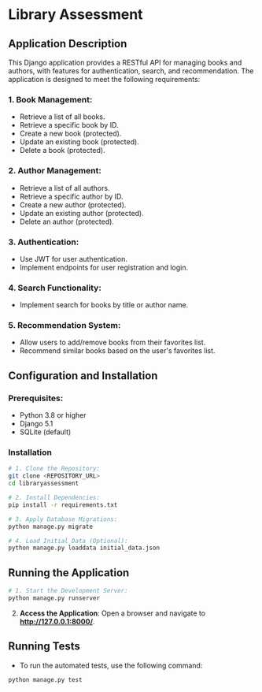 # Library Assessment

## Application Description
This Django application provides a RESTful API for managing books and authors, with features for authentication, search, and recommendation. The application is designed to meet the following requirements:

### 1. Book Management:
- Retrieve a list of all books.
- Retrieve a specific book by ID.
- Create a new book (protected).
- Update an existing book (protected).
- Delete a book (protected).

### 2. Author Management:
- Retrieve a list of all authors.
- Retrieve a specific author by ID.
- Create a new author (protected).
- Update an existing author (protected).
- Delete an author (protected).

### 3. Authentication:
- Use JWT for user authentication.
- Implement endpoints for user registration and login.

### 4. Search Functionality:
- Implement search for books by title or author name.

### 5. Recommendation System:
- Allow users to add/remove books from their favorites list.
- Recommend similar books based on the user's favorites list.

## Configuration and Installation

### Prerequisites:
- Python 3.8 or higher
- Django 5.1
- SQLite (default)

### Installation

```bash
# 1. Clone the Repository:
git clone <REPOSITORY_URL>
cd libraryassessment
```

```bash
# 2. Install Dependencies:
pip install -r requirements.txt
```

```bash
# 3. Apply Database Migrations:
python manage.py migrate
```

```bash
# 4. Load Initial Data (Optional):
python manage.py loaddata initial_data.json 
```  

## Running the Application

```bash
# 1. Start the Development Server:
python manage.py runserver 
```

2. **Access the Application**: Open a browser and navigate to **http://127.0.0.1:8000/**.

## Running Tests

- To run the automated tests, use the following command:

```bash
python manage.py test
```
